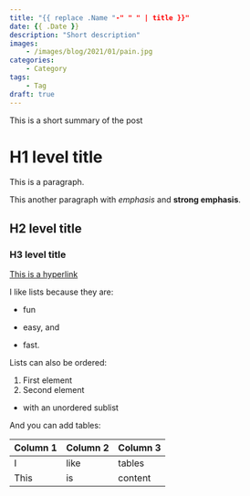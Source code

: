 ```yaml
---
title: "{{ replace .Name "-" " " | title }}"
date: {{ .Date }}
description: "Short description"
images:
    - /images/blog/2021/01/pain.jpg
categories:
    - Category
tags:
    - Tag
draft: true
---
```


This is a short summary of the post

<!--more-->

# H1 level title

This is a paragraph.

This another paragraph with *emphasis* and **strong emphasis**.

## H2 level title
### H3 level title

[This is a hyperlink](http://www.google.com/)

I like lists because they are:

- fun
+ easy, and
* fast.

Lists can also be ordered:

1. First element
2. Second element
  - with an unordered sublist

And you can add tables:

| Column 1 | Column 2 | Column 3 |
| -------- | -------- | -------- |
| I        | like     | tables   |
| This     | is       | content  |